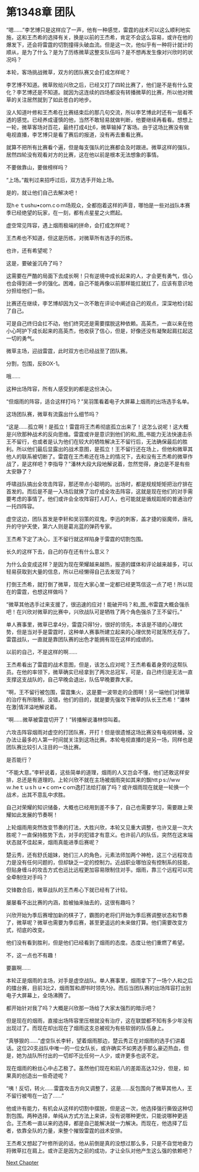# 第1348章 团队

“嗯……”李艺博只是这样应了一声，他有一种感觉，雷霆的战术可以这么顺利地实施，这和王杰希的选择有关，换是以前的王杰希，肯定不会这么容易，或许在他的爆发下，还会将雷霆的切割撞得头破血流。但是这一次，他似乎有一种将计就计的顺从，是为了什么？是为了历练微草这整支队伍吗？是不想再发生像对兴欣时的状况吗？

本轮，客场挑战微草，双方的团队赛又会打成怎样呢？

李艺博不知道。微草败给兴欣之后，已经又打了四轮比赛了，他们是不是有什么变化？李艺博还是不知道。就因为这连续的四场都没有转播微草的比赛，所以他对微草的关注居然就到了如此苍白的地步。

没人知道叶修和王杰希在比赛结束后的那几句交流，所以李艺博此时还有一层看不透的感觉。已经养成谨慎的他，当然不敢轻易就做判断，他要继续再看看。想想上一轮，微草客场对百花，最终打成4比6，微草输掉了客场。由于这场比赛没有做电视直播，李艺博只是看了赛后的报道，没有再去重看比赛。

就算不把所有比赛看个遍，但是每支强队的比赛都会及时跟进。微草这样的强队，居然四轮没有观看对方的比赛，这在他以前是根本无法想象的事情。

不要做靠山，要做榜样吗？

“上场。”裁判过来招呼过后，双方选手开始上场。

是的，就让他们自己去解决吧！

现hｅｔushu•coｍ.cｏｍ场观众，全都抱着这样的声音，哪怕是一些对战队本赛季已经绝望的玩家，在一刻，都有点星星之火燃起。

虚空常见阵容，遇上烟雨极端的拼命，会打成怎样呢？

王杰希也不知道，但这是历练，对微草所有选手的历练。

也许，还有希望呢？

这是，要破釜沉舟了吗？

这需要在严酷的局面下去成长啊！只有逆境中成长起来的人，才会更有勇气，信心也会得到进一步的强化。困难，自己不能再像以前那样能扛就扛了，应该有意识地分担给他们一些。

比赛还在继续，李艺博却因为又一次不敢在评论中阐述自己的观点，深深地检讨起了自己。

可是自己终归会扛不动，他们终究还是需要摆脱这种依赖。高英杰，一直以来在他小心呵护下成长起来的高英杰，他收获了信心，但是，好像还没有凝聚起肩扛起这一切的勇气。

微草主场，迎战雷霆，此时双方也已经战至了团队赛。

分割，包围，反BOX-1。

哦……

这种出场阵容，所有人感受到的都是这份决心。

“但烟雨的阵容，适合这样打吗？”吴羽策看着电子大屏幕上烟雨的出场选手名单。

这场团队赛，微草有流露出什么细节吗？

“这是……孤立啊！是孤立！雷霆将王杰希彻底孤立出来了！这怎么说呢！这大概是兴欣那种战术的反向思维。雷霆或许是意识到他们的和_图_书能力无法快速击杀王不留行，也或者是认为他们在较大的牺牲解决王不留行后，无法确保最后的胜利。所以他们最后显露出的战术意图，是孤立！王不留行还在场上，但他和微草其他人的联系被切断了。雷霆在王杰希还在场上的情况下，去和没有王杰希的微草作战了，是这样吧？李指导？”潘林大段大段地解说着，忽然觉得，身边是不是有些太安静了？

呼啸战队搞出全攻击阵容，那还带点小聪明的。出场时，都是规规矩矩把治疗排在首发的。而后是不是一入场后就换了治疗成全攻击阵容，这就是现在他们的对手需要考虑的事情了。他们或许会全攻阵容打人盯人，也可能就是循规蹈矩的普通治疗一托四阵容。

虚空这边，团队首发是李轩和吴羽策的双鬼，李迅的刺客，盖才捷的驱魔师，唐礼升的守护天使，第六人则是葛兆蓝的弹药专家。

王杰希下定了决心，王不留行就这样陷身于雷霆的切割包围。

长久的这样下去，自己的存在还有什么意义？

为什么会变成这样？是因为现在荣耀越来越热，报道的媒体和评论越来越多，可以轻易获取到大量的信息，所以已经懒得自己去发现了吗？

打倒王杰希，就打倒了微草，现在大家心里一定都已经更笃信这一点了吧！所以现在的雷霆，也想这样做吗？

“微草其他选手过来支援了，很迅速的应对！能破开吗？和_图_书雷霆大概会强杀吧！在兴欣对微草的比赛中，兴欣战队可是牺牲了两个角色强杀了王不留行。”

单人赛事里，微草已拿4分，雷霆只得1分，很好的领先，本该是不错的心理优势，但是当对手是雷霆时，这种单人赛事所建立起来的心理优势可就荡然无存了。雷霆战队，一直就是靠团队赛的出色才能拥有现在这样的成绩的。

以前的自己，不是这样的啊……

王杰希看出了雷霆的战术意图，但是，该怎么应对呢？王杰希看着身旁的这帮队员。在他的率领下，微草确实已经拿到了两次总冠军，可是，自己终归是无法一直支撑这支战队的，自己早晚会退出，队伍早晚要靠大家。

“啊，王不留行被包围，雷霆集火，这是要一波带走的企图啊！另一端他们对微草的治疗有所限制，没错，他们的目的，就是要先强攻下微草的队长王杰希！”潘林在激|情洋溢地解说着。

“啊……微草被雷霆切开了！”转播解说潘林惊叫着。

六攻击阵容烟雨对虚空的打团队赛，开打！但是很遗憾这场比赛没有电视转播，没办法让最多的人第一时间就关注到这场比赛。本轮电视直播的是另一场，同样也是团队赛比较引人注目的一场比赛。

是否能行？

“不能大意。”李轩说着，这些简单的道理，烟雨的人又岂会不懂，他们还敢这样安排，总还是有道理的。上轮兴欣不就在主场被烟雨突如其来的飘httｐs://wｗｗ.heｔｕsｈｕ•ｃoｍ•ｃoｍ逸打法给打崩了吗？或许烟雨现在就是一轮换一个战术，出其不意乱中求胜。

自己对荣耀的知识储备，大概也已经用到差不多了，自己也需要学习，需要跟上荣耀如此发展的节奏啊！

上轮烟雨用突然改变节奏的打法，大胜兴欣，本轮又见重大调整，也许又是一次大胜呢？一直保持胜势下去，对手的犯错才有意义。也许前八的队伍，突然在这末端状态就不佳起来，烟雨真能进季后赛呢？

楚云秀，还有舒氏姐妹，她们三人的角色，元素法师加两个神枪，这三个远程攻击力是没有任何问题的，但却缺乏一定的控制力。近战职业哪怕没有控制系的技能，但贴身缠斗的攻击方式也远比远程更加容易限制住对手。烟雨，靠三个远程可以完全牵制住对手吗？

交锋数合后，微草战队的王杰希心下就已经有了计较。

屡屡看不出比赛的内涵，脸被抽来抽去的，这很有趣吗？

兴欣开始为季后赛增加新的棋子了，霸图的老将们开始为季后赛调整状态和节奏了，微草呢？微草也需要为季后赛，甚至更遥远的未来做打算。他们需要改变方式，彻底的改变。

他们没有看到胜利，但是他们已经看到了烟雨的态度。态度让他们重燃了希望。

不，这一点也不有趣！

要赢啊……

本轮正是烟雨的主场，对手是虚空战队。单人赛事里，烟雨拿下了一场个人和之后的擂台赛，目前3比2，烟雨暂和*图*书时领先1分。而后当团队赛的出场阵容打出到电子大屏幕上，全场沸腾了。

都开始针对我了吗？大概是兴欣那一场给了大家太强烈的暗示吧？

但是现在的烟雨，直接出场阵容里压根就没有治疗，这在联盟都不知有多少年没有出现过了。而现在却出现在了烟雨这支总被视为有些软弱的队伍身上。

“真够狠的……”虚空队长李轩，望着烟雨那边，楚云秀正在对烟雨的选手们讲着话。这位20支战队中唯一的一位女队长，或许确实不如男选手那么豪迈热血，但是，她为战队所付出的一切却不比任何一人少，或许更多也说不定。

现在烟雨的粉丝心中忐忑极了。虽然他们现在和前八的差距高达32分，但是，如果真的创造出一些奇迹呢？

“咦！反切，转火……雷霆攻击方向又调整了，这是……反包围向了微草其他人，王不留行被甩在一边了……”

他或许有能力，有机会从这样的切割中摆脱，但是这一次，他选择强行撕毁这种切割包围。两种选择，单纯从方式方法上来讲，没有说哪种更优，只能说哪种更适合。王杰希一直以来的选择，都是自己能解决就一力解决。而现在，他选择了后者，依靠全队的力量，来整个摧毁雷霆的战术安排。

王杰希又想起了叶修所说的话，他从前倒是真的没想过那么多，只是不自觉地奋力将微草扛在肩上。或许正是因为之前的成功，才让全队对他产生这么强的依赖吧？



[Next Chapter](%E7%AC%AC1349%E7%AB%A0%20%E4%BA%89%E6%96%97%E6%9C%AA%E4%BC%91.md)